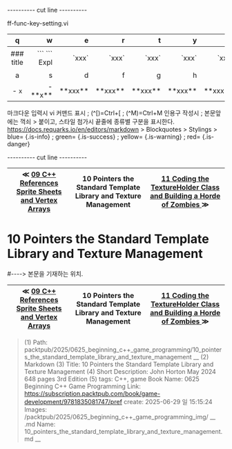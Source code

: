 
---------- cut line ----------

ff-func-key-setting.vi

| q     | w     | e     | r     | t     | y     | u     | i     | o     | p     |
:------:|------:|------:|------:|------:|------:|------:|------:|------:|------:|
|### title | \`\`\` \`\`\` Expl| \`xxx\`|\`xxx\`|\`xxx\`|\`xxx\`|\`xxx\`|\`xxx \`|\`xxx \`| 없 음 |
| a     | s     | d     | f     | g     | h     | j     | k     | l     |
|- `x`|- \*\*x\*\*| \*\*xxx\*\*| \*\*xxx\*\*| \*\*xxx\*\*| \*\*xxx\*\*| \*\*xxx\*\*| \*\*xxx\*\*| \*\*xxx\*\*|

마크다운 입력시 vi 커맨드 표시 ; (^[)=Ctrl+[ ; (^M)=Ctrl+M
인용구 작성시 ; 본문앞에는 꺽쇠 > 붙이고, 스타일 첨가시 끝줄에 종류별 구분을 표시한다.
https://docs.requarks.io/en/editors/markdown > Blockquotes > Stylings >
blue= {.is-info} ; green= {.is-success} ; yellow= {.is-warning} ; red= {.is-danger}

---------- cut line ----------

| ≪ [ 09 C++ References Sprite Sheets and Vertex Arrays ](/packtpub/2025/0625_beginning_c++_game_programming/09_c++_references_sprite_sheets_and_vertex_arrays) | 10 Pointers the Standard Template Library and Texture Management | [ 11 Coding the TextureHolder Class and Building a Horde of Zombies ](/packtpub/2025/0625_beginning_c++_game_programming/11_coding_the_textureholder_class_and_building_a_horde_of_zombies) ≫ |
|:----:|:----:|:----:|

# 10 Pointers the Standard Template Library and Texture Management
#----> 본문을 기재하는 위치.



| ≪ [ 09 C++ References Sprite Sheets and Vertex Arrays ](/packtpub/2025/0625_beginning_c++_game_programming/09_c++_references_sprite_sheets_and_vertex_arrays) | 10 Pointers the Standard Template Library and Texture Management | [ 11 Coding the TextureHolder Class and Building a Horde of Zombies ](/packtpub/2025/0625_beginning_c++_game_programming/11_coding_the_textureholder_class_and_building_a_horde_of_zombies) ≫ |
|:----:|:----:|:----:|

> (1) Path: packtpub/2025/0625_beginning_c++_game_programming/10_pointers_the_standard_template_library_and_texture_management __
> (2) Markdown
> (3) Title: 10 Pointers the Standard Template Library and Texture Management
> (4) Short Description: John Horton May 2024 648 pages 3rd Edition
> (5) tags: C++, game
> Book Name: 0625 Beginning C++ Game Programming
> Link: https://subscription.packtpub.com/book/game-development/9781835081747/pref
> create: 2025-06-29 일 15:15:24
> Images: /packtpub/2025/0625_beginning_c++_game_programming_img/ __
> .md Name: 10_pointers_the_standard_template_library_and_texture_management.md __

